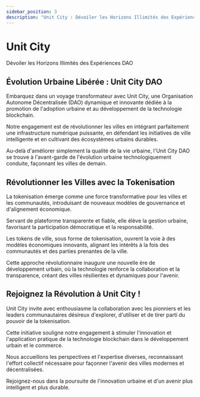 ```yaml
---
sidebar_position: 3
description: "Unit City : Dévoiler les Horizons Illimités des Expériences DAO"
---
```


# Unit City

Dévoiler les Horizons Illimités des Expériences DAO

## Évolution Urbaine Libérée : Unit City DAO

Embarquez dans un voyage transformateur avec Unit City, une Organisation Autonome Décentralisée (DAO) dynamique et innovante dédiée à la promotion de l'adoption urbaine et au développement de la technologie blockchain.

Notre engagement est de révolutionner les villes en intégrant parfaitement une infrastructure numérique puissante, en défendant les initiatives de ville intelligente et en cultivant des écosystèmes urbains durables.

Au-delà d'améliorer simplement la qualité de la vie urbaine, l'Unit City DAO se trouve à l'avant-garde de l'évolution urbaine technologiquement conduite, façonnant les villes de demain.

## Révolutionner les Villes avec la Tokenisation

La tokenisation émerge comme une force transformative pour les villes et les communautés, introduisant de nouveaux modèles de gouvernance et d'alignement économique.

Servant de plateforme transparente et fiable, elle élève la gestion urbaine, favorisant la participation démocratique et la responsabilité.

Les tokens de ville, sous forme de tokenisation, ouvrent la voie à des modèles économiques innovants, alignant les intérêts à la fois des communautés et des parties prenantes de la ville.

Cette approche révolutionnaire inaugure une nouvelle ère de développement urbain, où la technologie renforce la collaboration et la transparence, créant des villes résilientes et dynamiques pour l'avenir.

## Rejoignez la Révolution à Unit City !

Unit City invite avec enthousiasme la collaboration avec les pionniers et les leaders communautaires désireux d'explorer, d'utiliser et de tirer parti du pouvoir de la tokenisation.

Cette initiative souligne notre engagement à stimuler l'innovation et l'application pratique de la technologie blockchain dans le développement urbain et le commerce.

Nous accueillons les perspectives et l'expertise diverses, reconnaissant l'effort collectif nécessaire pour façonner l'avenir des villes modernes et décentralisées.

Rejoignez-nous dans la poursuite de l'innovation urbaine et d'un avenir plus intelligent et plus durable.

